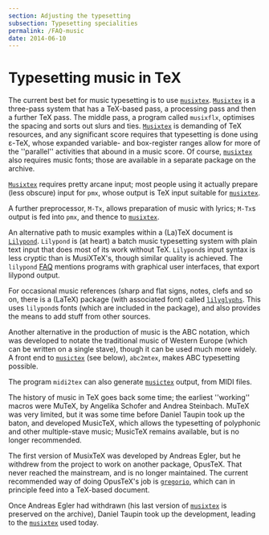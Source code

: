 ```yaml
---
section: Adjusting the typesetting
subsection: Typesetting specialities
permalink: /FAQ-music
date: 2014-06-10
---
```


# Typesetting music in TeX

The current best bet for music typesetting is to use
[`musixtex`](https://ctan.org/pkg/musixtex).  [`Musixtex`](https://ctan.org/pkg/Musixtex) is a three-pass system that
has a TeX-based pass, a processing pass and then a further TeX
pass.  The middle pass, a program called `musixflx`,
optimises the spacing and sorts out slurs and ties.
[`Musixtex`](https://ctan.org/pkg/Musixtex) is demanding of TeX resources, and any
significant score requires that typesetting is done using &epsilon;-TeX,
whose expanded variable- and box-register ranges allow for more of the
''parallel'' activities that abound in a music score.
Of course, [`musixtex`](https://ctan.org/pkg/musixtex) also requires music fonts; those are
available in a separate package on the archive.

[`Musixtex`](https://ctan.org/pkg/Musixtex) requires pretty arcane input; most people using it
actually prepare (less obscure) input for `pmx`, whose output
is TeX input suitable for [`musixtex`](https://ctan.org/pkg/musixtex).

A further preprocessor, `M-Tx`, allows preparation of music
with lyrics; `M-Tx`s output is fed into `pmx`, and
thence to [`musixtex`](https://ctan.org/pkg/musixtex).

An alternative path to music examples within a (La)TeX document is
[`Lilypond`](http://www.lilypond.org).
`Lilypond` is (at heart) a batch music typesetting system
with plain text input that does most of its work without TeX.
`Lilypond`s input syntax is less cryptic than is
MusiXTeX's, though similar quality is achieved.  The
`lilypond`
[FAQ](http://lilypond.org/faq.html) mentions programs
with graphical user interfaces, that export lilypond output.

For occasional music references (sharp and flat signs, notes, clefs
and so on, there is a (LaTeX) package (with associated font) called
[`lilyglyphs`](https://ctan.org/pkg/lilyglyphs).  This uses `lilypond`s fonts (which
are included in the package), and also provides the means to add stuff
from other sources.

Another alternative in the production of music is the ABC
notation, which was developed to notate the traditional music of
Western Europe (which can be written on a single stave), though it can
be used much more widely.  A front end to [`musictex`](https://ctan.org/pkg/musictex) (see
below), `abc2mtex`, makes ABC typesetting possible.

The program `midi2tex` can also generate [`musictex`](https://ctan.org/pkg/musictex)
output, from MIDI files.

The history of music in TeX goes back some time; the earliest
''working'' macros were MuTeX, by Angelika Schofer and Andrea
Steinbach.  MuTeX was very limited, but it was some time before
Daniel Taupin took up the baton, and developed MusicTeX, which
allows the typesetting of polyphonic and other multiple-stave music;
MusicTeX remains available, but is no longer recommended.

The first version of MusixTeX was developed by Andreas Egler, but
he withdrew from the project to work on another package, OpusTeX.
That never reached the mainstream, and is no longer maintained.  The
current recommended way of doing OpusTeX's job is
[`gregorio`](http://home.gna.org/gregorio/), which can
in principle feed into a TeX-based document.

Once Andreas Egler had withdrawn (his last version of
[`musixtex`](https://ctan.org/pkg/musixtex) is preserved on the archive), Daniel Taupin took up
the development, leading to the [`musixtex`](https://ctan.org/pkg/musixtex) used today.

